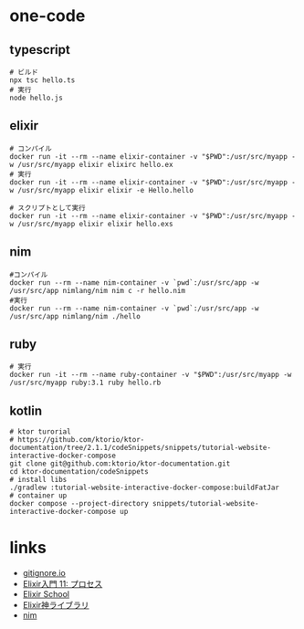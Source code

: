 # one-code
## typescript
```
# ビルド
npx tsc hello.ts
# 実行
node hello.js
```

## elixir
```
# コンパイル
docker run -it --rm --name elixir-container -v "$PWD":/usr/src/myapp -w /usr/src/myapp elixir elixirc hello.ex
# 実行
docker run -it --rm --name elixir-container -v "$PWD":/usr/src/myapp -w /usr/src/myapp elixir elixir -e Hello.hello

# スクリプトとして実行
docker run -it --rm --name elixir-container -v "$PWD":/usr/src/myapp -w /usr/src/myapp elixir elixir hello.exs
```

## nim
```
#コンパイル
docker run --rm --name nim-container -v `pwd`:/usr/src/app -w /usr/src/app nimlang/nim nim c -r hello.nim
#実行
docker run --rm --name nim-container -v `pwd`:/usr/src/app -w /usr/src/app nimlang/nim ./hello
```

## ruby
```
# 実行
docker run -it --rm --name ruby-container -v "$PWD":/usr/src/myapp -w /usr/src/myapp ruby:3.1 ruby hello.rb
```

## kotlin
```
# ktor turorial
# https://github.com/ktorio/ktor-documentation/tree/2.1.1/codeSnippets/snippets/tutorial-website-interactive-docker-compose
git clone git@github.com:ktorio/ktor-documentation.git
cd ktor-documentation/codeSnippets
# install libs
./gradlew :tutorial-website-interactive-docker-compose:buildFatJar
# container up
docker compose --project-directory snippets/tutorial-website-interactive-docker-compose up
```

# links
- [gitignore.io](https://www.toptal.com/developers/gitignore)
- [Elixir入門 11: プロセス](https://dev.to/gumi/elixir-11--2mia)
- [Elixir School](https://elixirschool.com/ja)
- [Elixir神ライブラリ](https://github.com/piacerex/communitex)
- [nim](https://nim-lang.org/)
